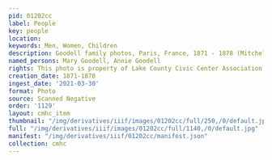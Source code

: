 ```yaml
---
pid: 01202cc
label: People
key: people
location: 
keywords: Men, Women, Children
description: Goodell family photos, Paris, France, 1871 - 1878 (Mitchell collection)
named_persons: Mary Goodell, Annie Goodell
rights: This photo is property of Lake County Civic Center Association.
creation_date: 1871-1878
ingest_date: '2021-03-30'
format: Photo
source: Scanned Negative
order: '1129'
layout: cmhc_item
thumbnail: "/img/derivatives/iiif/images/01202cc/full/250,/0/default.jpg"
full: "/img/derivatives/iiif/images/01202cc/full/1140,/0/default.jpg"
manifest: "/img/derivatives/iiif/01202cc/manifest.json"
collection: cmhc
---
```


